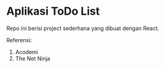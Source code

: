 # Aplikasi ToDo List

Repo ini berisi project sederhana yang dibuat dengan React.

Referensi:

1. Acodemi
2. The Net Ninja